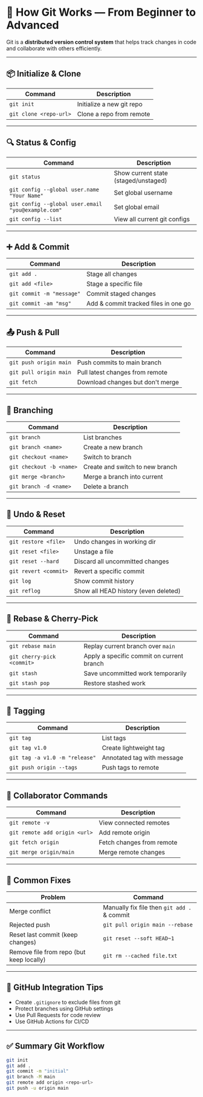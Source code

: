 # 🧠 How Git Works — From Beginner to Advanced

Git is a **distributed version control system** that helps track changes in code and collaborate with others efficiently.

---

## 📦 Initialize & Clone

| Command                | Description               |
| ---------------------- | ------------------------- |
| `git init`             | Initialize a new git repo |
| `git clone <repo-url>` | Clone a repo from remote  |

---

## 🔍 Status & Config

| Command                                            | Description                          |
| -------------------------------------------------- | ------------------------------------ |
| `git status`                                       | Show current state (staged/unstaged) |
| `git config --global user.name "Your Name"`        | Set global username                  |
| `git config --global user.email "you@example.com"` | Set global email                     |
| `git config --list`                                | View all current git configs         |

---

## ➕ Add & Commit

| Command                   | Description                          |
| ------------------------- | ------------------------------------ |
| `git add .`               | Stage all changes                    |
| `git add <file>`          | Stage a specific file                |
| `git commit -m "message"` | Commit staged changes                |
| `git commit -am "msg"`    | Add & commit tracked files in one go |

---

## 📤 Push & Pull

| Command                | Description                      |
| ---------------------- | -------------------------------- |
| `git push origin main` | Push commits to main branch      |
| `git pull origin main` | Pull latest changes from remote  |
| `git fetch`            | Download changes but don't merge |

---

## 🌿 Branching

| Command                  | Description                     |
| ------------------------ | ------------------------------- |
| `git branch`             | List branches                   |
| `git branch <name>`      | Create a new branch             |
| `git checkout <name>`    | Switch to branch                |
| `git checkout -b <name>` | Create and switch to new branch |
| `git merge <branch>`     | Merge a branch into current     |
| `git branch -d <name>`   | Delete a branch                 |

---

## 🔄 Undo & Reset

| Command               | Description                          |
| --------------------- | ------------------------------------ |
| `git restore <file>`  | Undo changes in working dir          |
| `git reset <file>`    | Unstage a file                       |
| `git reset --hard`    | Discard all uncommitted changes      |
| `git revert <commit>` | Revert a specific commit             |
| `git log`             | Show commit history                  |
| `git reflog`          | Show all HEAD history (even deleted) |

---

## 🔁 Rebase & Cherry-Pick

| Command                    | Description                               |
| -------------------------- | ----------------------------------------- |
| `git rebase main`          | Replay current branch over `main`         |
| `git cherry-pick <commit>` | Apply a specific commit on current branch |
| `git stash`                | Save uncommitted work temporarily         |
| `git stash pop`            | Restore stashed work                      |

---

## 🧠 Tagging

| Command                        | Description                |
| ------------------------------ | -------------------------- |
| `git tag`                      | List tags                  |
| `git tag v1.0`                 | Create lightweight tag     |
| `git tag -a v1.0 -m "release"` | Annotated tag with message |
| `git push origin --tags`       | Push tags to remote        |

---

## 🧪 Collaborator Commands

| Command                       | Description               |
| ----------------------------- | ------------------------- |
| `git remote -v`               | View connected remotes    |
| `git remote add origin <url>` | Add remote origin         |
| `git fetch origin`            | Fetch changes from remote |
| `git merge origin/main`       | Merge remote changes      |

---

## 🧯 Common Fixes

| Problem                                  | Command                                     |
| ---------------------------------------- | ------------------------------------------- |
| Merge conflict                           | Manually fix file then `git add .` & commit |
| Rejected push                            | `git pull origin main --rebase`             |
| Reset last commit (keep changes)         | `git reset --soft HEAD~1`                   |
| Remove file from repo (but keep locally) | `git rm --cached file.txt`                  |

---

## 🚀 GitHub Integration Tips

- Create `.gitignore` to exclude files from git
- Protect branches using GitHub settings
- Use Pull Requests for code review
- Use GitHub Actions for CI/CD

---

## ✅ Summary Git Workflow

```bash
git init
git add .
git commit -m "initial"
git branch -M main
git remote add origin <repo-url>
git push -u origin main
```

